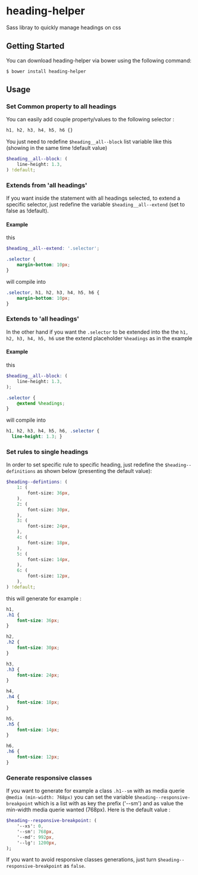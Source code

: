 # heading-helper
Sass libray to quickly manage headings on css

## Getting Started
You can download heading-helper via bower using the following command:
```shell
$ bower install heading-helper
```


## Usage

### Set Common property to all headings
You can easily add couple property/values to the following selector :

```scss
h1, h2, h3, h4, h5, h6 {}
```

You just need to redefine `$heading__all--block` list variable like this (showing in the same time !default value)

```scss
$heading__all--block: (
    line-height: 1.3,
) !default;
```

### Extends from 'all headings'
If you want inside the statement with all headings selected, to extend a specific selector, just redefine the variable `$heading__all--extend` (set to false as !default).

#### Example
this
```scss
$heading__all--extend: '.selector';

.selector {
    margin-bottom: 10px;
}
```
will compile into
```css
.selector, h1, h2, h3, h4, h5, h6 {
    margin-bottom: 10px;
}
```

### Extends to 'all headings'
In the other hand if you want the `.selector` to be extended into the the `h1, h2, h3, h4, h5, h6` use the extend placeholder `%headings` as in the example

#### Example
this
```scss
$heading__all--block: (
    line-height: 1.3,
);

.selector {
    @extend %headings;
}
```
will compile into
```css
h1, h2, h3, h4, h5, h6, .selector {
  line-height: 1.3; }
```

### Set rules to single headings
In order to set specific rule to specific heading, just redefine the `$heading--definitions` as shown below (presenting the default value):
```scss
$heading--defintions: (
    1: (
        font-size: 36px,
    ),
    2: (
        font-size: 30px,
    ),
    3: (
        font-size: 24px,
    ),
    4: (
        font-size: 18px,
    ),
    5: (
        font-size: 14px,
    ),
    6: (
        font-size: 12px,
    ),
) !default;
```

this will generate for example :
```css
h1,
.h1 {
    font-size: 36px;
}

h2,
.h2 {
    font-size: 30px;
}

h3,
.h3 {
    font-size: 24px;
}

h4,
.h4 {
    font-size: 18px;
}

h5,
.h5 {
    font-size: 14px;
}

h6,
.h6 {
    font-size: 12px;
}
```


### Generate responsive classes
If you want to generate for example a class `.h1--sm` with as media querie `@media (min-width: 768px)` you can set the variable `$heading--responsive-breakpoint` which is a list with as key the prefix ('--sm') and as value the min-width media querie wanted (768px). Here is the default value :
```sass
$heading--responsive-breakpoint: (
    '--xs': 0,
    '--sm': 768px,
    '--md': 992px,
    '--lg': 1200px,
);
```
If you want to avoid responsive classes generations, just turn `$heading--responsive-breakpoint` as `false`.
